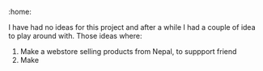 :home: 

I have had no ideas for this project and after a while I had a couple of idea to play around with. Those ideas where:
1. Make a webstore selling products from Nepal, to suppport friend
2. Make 